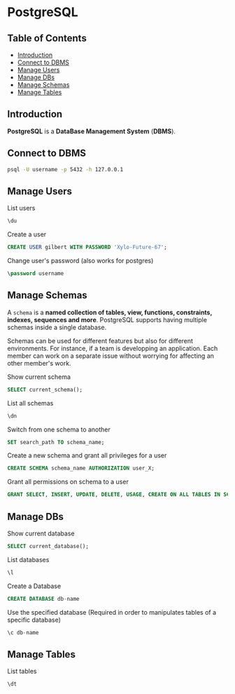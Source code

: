 # PostgreSQL

## Table of Contents

- [Introduction](#introduction)
- [Connect to DBMS](#connect-to-dbms)
- [Manage Users](#manage-users)
- [Manage DBs](#manage-dbs)
- [Manage Schemas](#manage-schemas)
- [Manage Tables](#manage-tables)

## Introduction

**PostgreSQL** is a **DataBase Management System** (**DBMS**).

## Connect to DBMS

```bash
psql -U username -p 5432 -h 127.0.0.1
```

## Manage Users

List users
```sql
\du
```

Create a user
```sql
CREATE USER gilbert WITH PASSWORD 'Xylo-Future-67';
```

Change user's password (also works for postgres)
```sql
\password username
```

## Manage Schemas

A `schema` is a **named collection of tables, view, functions, constraints, indexes, sequences and more**. PostgreSQL supports having multiple schemas inside a single database.

Schemas can be used for different features but also for different environments. For instance, if a team is developping an application. Each member can work on a separate issue without worrying for affecting an other member's work.

Show current schema
```sql
SELECT current_schema();
```

List all schemas
```sql
\dn
```

Switch from one schema to another
```sql
SET search_path TO schema_name;
```

Create a new schema and grant all privileges for a user
```sql
CREATE SCHEMA schema_name AUTHORIZATION user_X;
```

Grant all permissions on schema to a user
```sql
GRANT SELECT, INSERT, UPDATE, DELETE, USAGE, CREATE ON ALL TABLES IN SCHEMA schema_name TO my_user;
```

## Manage DBs

Show current database
```sql
SELECT current_database();
```

List databases
```sql
\l
```

Create a Database
```sql
CREATE DATABASE db-name
```

Use the specified database (Required in order to manipulates tables of a specific database)
```sql
\c db-name
```

## Manage Tables

List tables
```sql
\dt
```